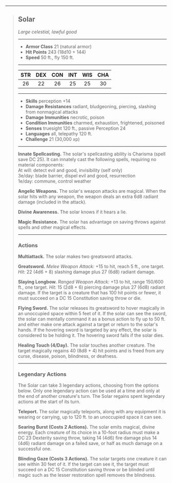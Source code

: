 ***
> ## Solar
> *Large celestial, lawful good*
> 
> ***
> 
> - **Armor Class** 21 (natural armor)
> - **Hit Points** 243 (18d10 + 144)
> - **Speed** 50 ft., fly 150 ft.
> 
> ***
> 
> |STR|DEX|CON|INT|WIS|CHA|
> |:---:|:---:|:---:|:---:|:---:|:---:|
> |26|22|26|25|25|30|
> 
> ***
> 
> - **Skills** perception +14
> - **Damage Resistances** radiant, bludgeoning, piercing, slashing from nonmagical attacks
> - **Damage Immunities** necrotic, poison
> - **Condition Immunities** charmed, exhaustion, frightened, poisoned
> - **Senses** truesight 120 ft., passive Perception 24
> - **Languages** all, telepathy 120 ft.
> - **Challenge** 21 (30,000 xp)
> 
> ***
> 
> **Innate Spellcasting.** The solar's spellcasting ability is Charisma (spell save DC 25). It can innately cast the following spells, requiring no material components:  
> At will: detect evil and good, invisibility (self only)  
> 3e/day: blade barrier, dispel evil and good, resurrection  
> 1e/day: commune, control weather
> 
> **Angelic Weapons.** The solar's weapon attacks are magical. When the solar hits with any weapon, the weapon deals an extra 6d8 radiant damage (included in the attack).
> 
> **Divine Awareness.** The solar knows if it hears a lie.
> 
> **Magic Resistance.** The solar has advantage on saving throws against spells and other magical effects.
> 
> ***
> 
> ### Actions
> **Multiattack.** The solar makes two greatsword attacks.
> 
> **Greatsword.** *Melee Weapon Attack:* +15 to hit, reach 5 ft., one target. *Hit:* 22 (4d6 + 8) slashing damage plus 27 (6d8) radiant damage.
> 
> **Slaying Longbow.** *Ranged Weapon Attack:* +13 to hit, range 150/600 ft., one target. *Hit:* 15 (2d8 + 6) piercing damage plus 27 (6d8) radiant damage. If the target is a creature that has 100 hit points or fewer, it must succeed on a DC 15 Constitution saving throw or die.
> 
> **Flying Sword.** The solar releases its greatsword to hover magically in an unoccupied space within 5 feet of it. If the solar can see the sword, the solar can mentally command it as a bonus action to fly up to 50 ft. and either make one attack against a target or return to the solar's hands. If the hovering sword is targeted by any effect, the solar is considered to be holding it. The hovering sword falls if the solar dies.
> 
> **Healing Touch (4/Day).** The solar touches another creature. The target magically regains 40 (8d8 + 4) hit points and is freed from any curse, disease, poison, blindness, or deafness.
> 
> ***
> 
> ### Legendary Actions
> The Solar can take 3 legendary actions, choosing from the options below. Only one legendary action can be used at a time and only at the end of another creature's turn. The Solar regains spent legendary actions at the start of its turn.
> 
> **Teleport.** The solar magically teleports, along with any equipment it is wearing or carrying, up to 120 ft. to an unoccupied space it can see.
> 
> **Searing Burst (Costs 2 Actions).** The solar emits magical, divine energy. Each creature of its choice in a 10-foot radius must make a DC 23 Dexterity saving throw, taking 14 (4d6) fire damage plus 14 (4d6) radiant damage on a failed save, or half as much damage on a successful one.
> 
> **Blinding Gaze (Costs 3 Actions).** The solar targets one creature it can see within 30 feet of it. If the target can see it, the target must succeed on a DC 15 Constitution saving throw or be blinded until magic such as the lesser restoration spell removes the blindness.